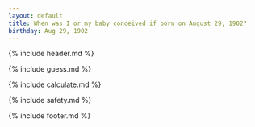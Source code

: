 ```yaml
---
layout: default
title: When was I or my baby conceived if born on August 29, 1902?
birthday: Aug 29, 1902
---
```


{% include header.md %}

{% include guess.md %}

{% include calculate.md %}

{% include safety.md %}

{% include footer.md %}



